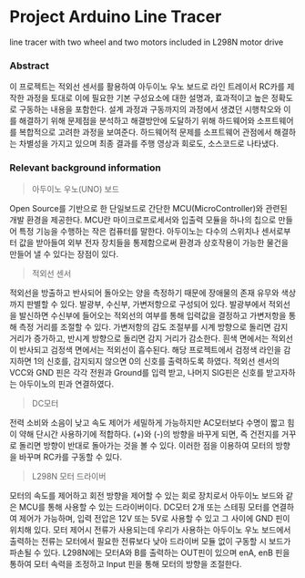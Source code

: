 # Project Arduino Line Tracer

line tracer with two wheel and two motors included in L298N motor drive


### Abstract

이 프로젝트는 적외선 센서를 활용하여 아두이노 우노 보드로 라인 트레이서 RC카를 제작한 과정을 토대로 이에 필요한 기본 구성요소에 대한 설명과, 효과적이고 높은 정확도로 구동하는 내용을 포함한다.
설계 과정과 구동까지의 과정에서 생겼던 시행착오와 이를 해결하기 위해 문제점을 분석하고 해결방안에 도달하기 위해 하드웨어와 소프트웨어를 복합적으로 고려한 과정을 보여준다.
하드웨어적 문제를 소프트웨어 관점에서 해결하는 차별성을 가지고 있으며 최종 결과를 주행 영상과 회로도, 소스코드로 나타냈다. 


### Relevant background information


> 아두이노 우노(UNO) 보드

Open Source를 기반으로 한 단일보드로 간단한 MCU(MicroController)와 관련된 개발 환경을 제공한다.
MCU란 마이크로프로세서와 입출력 모듈을 하나의 칩으로 만들어 특정 기능을 수행하는 작은 컴퓨터를 말한다.
아두이노는 다수의 스위치나 센서로부터 값을 받아들여 외부 전자 장치들을 통제함으로써 환경과 상호작용이 가능한 물건을 만들어 낼 수 있다는 장점이 있다.

> 적외선 센서

적외선을 방출하고 반사되어 돌아오는 양을 측정하기 때문에 장애물의 존재 유무와 색상까지 판별할 수 있다.
발광부, 수신부, 가변저항으로 구성되어 있다. 발광부에서 적외선을 발신하면 수신부에 들어오는 적외선의 여부를 통해 입력값을 결정하고 가변저항을 통해 측정 거리를 조절할 수 있다. 
가변저항의 감도 조절부를 시계 방향으로 돌리면 감지 거리가 증가하고, 반시계 방향으로 돌리면 감지 거리가 감소한다. 
흰색 면에서는 적외선이 반사되고 검정색 면에서는 적외선이 흡수된다. 해당 프로젝트에서 검정색 라인을 감지하면 1의 신호를, 감지되지 않으면 0의 신호를 출력하도록 하였다.
적외선 센서의 VCC와 GND 핀은 각각 전원과 Ground를 입력 받고, 나머지 SIG핀은 신호를 받고자하는 아두이노의 핀과 연결하였다.

> DC모터

전력 소비와 소음이 낮고 속도 제어가 세밀하게 가능하지만 AC모터보다 수명이 짧고 힘이 약해 단시간 사용하기에 적합하다.
(+)와 (-)의 방향을 바꾸게 되면, 즉 건전지를 거꾸로 돌리면 방향이 반대로 돌아가는 것을 볼 수 있다. 이러한 점을 이용하여 모터의 방향을 바꾸며 RC카를 구동할 수 있다.

> L298N 모터 드라이버

모터의 속도를 제어하고 회전 방향을 제어할 수 있는 회로 장치로서 아두이노 보드와 같은 MCU를 통해 사용할 수 있는 드라이버이다. 
DC모터 2개 또는 스테핑 모터를 연결하여 제어가 가능하며, 입력 전압은 12V 또는 5V로 사용할 수 있고 그 사이에 GND 핀이 위치해 있다.
모터 제어시 전류가 사용되는데 우리가 사용하는 아두이노 우노 보드에서 출력하는 전류는 모터에서 필요한 전류보다 낮아 드라이버 모듈 없이 구동할 시 보드가 파손될 수 있다. 
L298N에는 모터A와 B를 출력하는 OUT핀이 있으며 enA, enB 핀을 통하여 모터 속력을 조정하고 Input 핀을 통해 모터의 방향을 조절한다.
